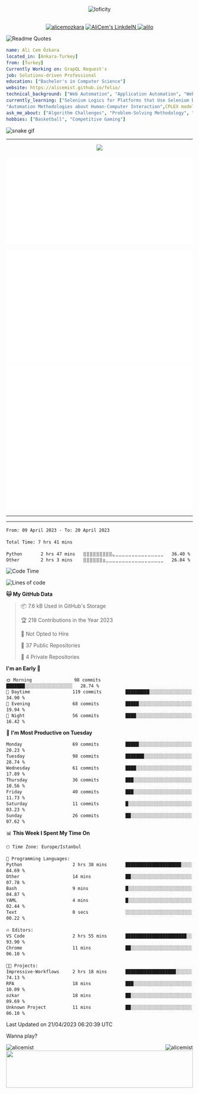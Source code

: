 <p align="center">
<img alt="loficity" width="800px" src="https://github.com/HyunCafe/HyunCafe/raw/main/assests/loficity.gif"</img>
</p>
<p align="center">
<br/>
  <a href="https://www.buymeacoffee.com/alicemozkara"> <img src="https://cdn.buymeacoffee.com/buttons/v2/default-yellow.png" height="50" width="210" alt="alicemozkara" /></a>
<a href="https://www.linkedin.com/in/ali-cem-oz/">
  <img alt="AliCem's LinkdeIN" width="40px" src="https://user-images.githubusercontent.com/43545812/144035037-0f415fc7-9f96-4517-a370-ccc6e78a714b.png" />
  
</a>
<a href="https://www.leetcode.com/alilo" target="blank"><img src="https://raw.githubusercontent.com/rahuldkjain/github-profile-readme-generator/master/src/images/icons/Social/leet-code.svg" alt="alilo"  width="30px" /></a>

<br>
  
</p>

 ![Readme Quotes](https://quotes-github-readme.vercel.app/api?type=horizontal&theme=nord) 
  




```yaml
name: Ali Cem Özkara
located_in: [Ankara-Turkey]
from: [Turkey]
Currently Working on: GrapQL Request's
job: Solutions-driven Professional
education: ["Bachelor's in Computer Science"]
website: https://alicemist.github.io/folio/
technical_background: ["Web Automation", "Application Automation", "Web Technologies", "Cloud Technologies", "NLP Techniques"]
currently_learning: ["Selenium Logics for Platforms that Use Selenium Backend", 
"Automation Methodologies about Human-Computer Interaction",CPLEX modelling]
ask_me_about: ["Algorithm Challenges", "Problem-Solving Methodology", "Python", "Node.js", "React.js", "TypeScript","LeetCode"]
hobbies: ["Basketball", "Competitive Gaming"]
```

![snake gif](https://github.com/alicemist/alicemist/blob/output/github-contribution-grid-snake.svg)
<hr>
<p align="center">
  <img alig src="https://github-profile-trophy.vercel.app/?username=alicemist&column=6&rank=SSS,SS,S,AAA,AA,A,B,C" />
</p>



![Metrics](https://raw.githubusercontent.com/alicemist/alicemist/main/github-metrics.svg)

![Metrics](https://raw.githubusercontent.com/alicemist/alicemist/main/metrics.plugin.habits.charts.svg)
![Metrics](https://raw.githubusercontent.com/alicemist/alicemist/main/metrics.plugin.leetcode.svg)
<hr>

<hr>

<!--START_SECTION:WAKA-->

```text
From: 09 April 2023 - To: 20 April 2023

Total Time: 7 hrs 41 mins

Python       2 hrs 47 mins   ⣿⣿⣿⣿⣿⣿⣿⣿⣿⣄⣀⣀⣀⣀⣀⣀⣀⣀⣀⣀⣀⣀⣀⣀⣀   36.40 %
Other        2 hrs 3 mins    ⣿⣿⣿⣿⣿⣿⣶⣀⣀⣀⣀⣀⣀⣀⣀⣀⣀⣀⣀⣀⣀⣀⣀⣀⣀   26.84 %
```

<!--END_SECTION:WAKA-->
<!--START_SECTION:time-->
![Code Time](http://img.shields.io/badge/Code%20Time-7%20hrs%2041%20mins-blue)

![Lines of code](https://img.shields.io/badge/From%20Hello%20World%20I%27ve%20Written-50.0%20thousand%20lines%20of%20code-blue)

**🐱 My GitHub Data** 

> 📦 7.6 kB Used in GitHub's Storage 
 > 
> 🏆 218 Contributions in the Year 2023
 > 
> 🚫 Not Opted to Hire
 > 
> 📜 37 Public Repositories 
 > 
> 🔑 4 Private Repositories 
 > 
**I'm an Early 🐤** 

```text
🌞 Morning                98 commits          ███████░░░░░░░░░░░░░░░░░░   28.74 % 
🌆 Daytime                119 commits         █████████░░░░░░░░░░░░░░░░   34.90 % 
🌃 Evening                68 commits          █████░░░░░░░░░░░░░░░░░░░░   19.94 % 
🌙 Night                  56 commits          ████░░░░░░░░░░░░░░░░░░░░░   16.42 % 
```
📅 **I'm Most Productive on Tuesday** 

```text
Monday                   69 commits          █████░░░░░░░░░░░░░░░░░░░░   20.23 % 
Tuesday                  98 commits          ███████░░░░░░░░░░░░░░░░░░   28.74 % 
Wednesday                61 commits          ████░░░░░░░░░░░░░░░░░░░░░   17.89 % 
Thursday                 36 commits          ███░░░░░░░░░░░░░░░░░░░░░░   10.56 % 
Friday                   40 commits          ███░░░░░░░░░░░░░░░░░░░░░░   11.73 % 
Saturday                 11 commits          █░░░░░░░░░░░░░░░░░░░░░░░░   03.23 % 
Sunday                   26 commits          ██░░░░░░░░░░░░░░░░░░░░░░░   07.62 % 
```


📊 **This Week I Spent My Time On** 

```text
🕑︎ Time Zone: Europe/Istanbul

💬 Programming Languages: 
Python                   2 hrs 38 mins       █████████████████████░░░░   84.69 % 
Other                    14 mins             ██░░░░░░░░░░░░░░░░░░░░░░░   07.78 % 
Bash                     9 mins              █░░░░░░░░░░░░░░░░░░░░░░░░   04.87 % 
YAML                     4 mins              █░░░░░░░░░░░░░░░░░░░░░░░░   02.44 % 
Text                     0 secs              ░░░░░░░░░░░░░░░░░░░░░░░░░   00.22 % 

🔥 Editors: 
VS Code                  2 hrs 55 mins       ███████████████████████░░   93.90 % 
Chrome                   11 mins             ██░░░░░░░░░░░░░░░░░░░░░░░   06.10 % 

🐱‍💻 Projects: 
Impressive-Workflows     2 hrs 18 mins       ███████████████████░░░░░░   74.13 % 
RPA                      18 mins             ███░░░░░░░░░░░░░░░░░░░░░░   10.09 % 
ozkar                    18 mins             ██░░░░░░░░░░░░░░░░░░░░░░░   09.69 % 
Unknown Project          11 mins             ██░░░░░░░░░░░░░░░░░░░░░░░   06.10 % 
```


 Last Updated on 21/04/2023 06:20:39 UTC
<!--END_SECTION:time-->

Wanna play?
 <div align=center>
  
<img align="left" src="https://github-readme-stats.vercel.app/api/top-langs?username=alicemist&show_icons=true&locale=en&layout=compact" alt="alicemist" />

<img align="right" src="https://github-readme-streak-stats.herokuapp.com/?user=alicemist" alt="alicemist" />
</div>
<div align=center>
  <img  height=100px width= 100% src="https://capsule-render.vercel.app/api?type=waving&color=gradient&height=60&section=footer"/>
</div>

